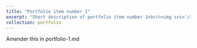 ```yaml
---
title: "Portfolio item number 1"
excerpt: "Short description of portfolio item number 1<br/><img src='/images/500x300.png'>"
collection: portfolio
---
```


Amender this in portfolio-1.md
